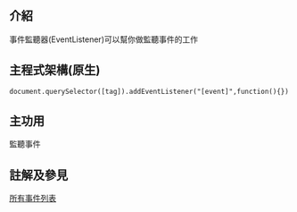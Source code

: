 ## 介紹

事件監聽器(EventListener)可以幫你做監聽事件的工作


## 主程式架構(原生)

```
document.querySelector([tag]).addEventListener("[event]",function(){})
```


## 主功用

監聽事件


## 註解及參見

[所有事件列表](allevent.md)